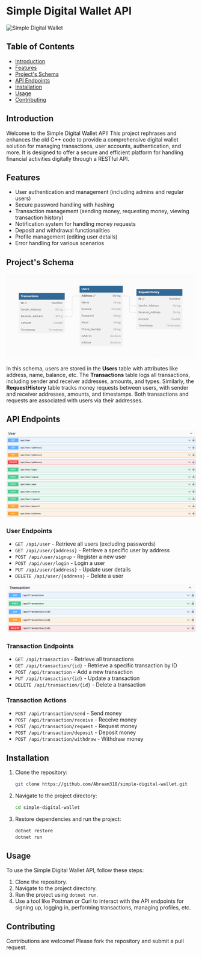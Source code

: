 # Simple Digital Wallet API

![Simple Digital Wallet](bg.jpg)

## Table of Contents

- [Introduction](#introduction)
- [Features](#features)
- [Project's Schema](#projects-schema)
- [API Endpoints](#api-endpoints)
- [Installation](#installation)
- [Usage](#usage)
- [Contributing](#contributing)

## Introduction

Welcome to the Simple Digital Wallet API! This project rephrases and enhances the old C++ code to provide a comprehensive digital wallet solution for managing transactions, user accounts, authentication, and more. It is designed to offer a secure and efficient platform for handling financial activities digitally through a RESTful API.

## Features

- User authentication and management (including admins and regular users)
- Secure password handling with hashing
- Transaction management (sending money, requesting money, viewing transaction history)
- Notification system for handling money requests
- Deposit and withdrawal functionalities
- Profile management (editing user details)
- Error handling for various scenarios

## Project's Schema

![schema](schema.png)

In this schema, users are stored in the **Users** table with attributes like address, name, balance, etc. The **Transactions** table logs all transactions, including sender and receiver addresses, amounts, and types. Similarly, the **RequestHistory** table tracks money requests between users, with sender and receiver addresses, amounts, and timestamps. Both transactions and requests are associated with users via their addresses.

## API Endpoints

![User Endpoints](user_endpoints.png)

### User Endpoints
- `GET /api/user` - Retrieve all users (excluding passwords)
- `GET /api/user/{address}` - Retrieve a specific user by address
- `POST /api/user/signup` - Register a new user
- `POST /api/user/login` - Login a user
- `PUT /api/user/{address}` - Update user details
- `DELETE /api/user/{address}` - Delete a user

![Transaction Endpoints](transaction_endpoints.png)

### Transaction Endpoints
- `GET /api/transaction` - Retrieve all transactions
- `GET /api/transaction/{id}` - Retrieve a specific transaction by ID
- `POST /api/transaction` - Add a new transaction
- `PUT /api/transaction/{id}` - Update a transaction
- `DELETE /api/transaction/{id}` - Delete a transaction

### Transaction Actions
- `POST /api/transaction/send` - Send money
- `POST /api/transaction/receive` - Receive money
- `POST /api/transaction/request` - Request money
- `POST /api/transaction/deposit` - Deposit money
- `POST /api/transaction/withdraw` - Withdraw money

## Installation

1. Clone the repository:
    ```bash
    git clone https://github.com/Abraam318/simple-digital-wallet.git
    ```
2. Navigate to the project directory:
    ```bash
    cd simple-digital-wallet
    ```
3. Restore dependencies and run the project:
    ```bash
    dotnet restore
    dotnet run
    ```

## Usage

To use the Simple Digital Wallet API, follow these steps:

1. Clone the repository.
2. Navigate to the project directory.
3. Run the project using `dotnet run`.
4. Use a tool like Postman or Curl to interact with the API endpoints for signing up, logging in, performing transactions, managing profiles, etc.

## Contributing

Contributions are welcome! Please fork the repository and submit a pull request.
